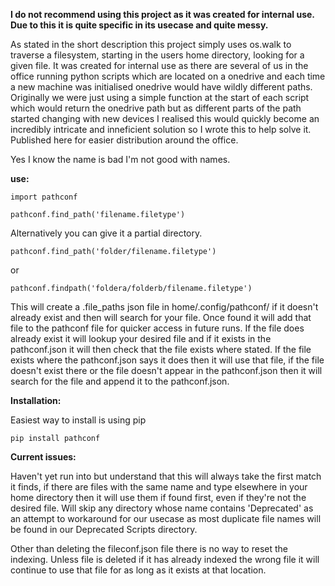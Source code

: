 **I do not recommend using this project as it was created for internal use. Due to this it is quite specific in its usecase and quite messy.**

As stated in the short description this project simply uses os.walk to traverse a filesystem, starting in the users home directory, looking for a given file.
It was created for internal use as there are several of us in the office running python scripts which are located on a onedrive and each time a new machine was initialised onedrive would have wildly different paths.
Originally we were just using a simple function at the start of each script which would return the onedrive path but as different parts of the path started changing with new devices I realised this would quickly become an incredibly intricate and inneficient solution so I wrote this to help solve it. Published here for easier distribution around the office.

Yes I know the name is bad I'm not good with names.

**use:**

```
import pathconf

pathconf.find_path('filename.filetype')
```

Alternatively you can give it a partial directory.

```
pathconf.find_path('folder/filename.filetype')
```
or
```
pathconf.findpath('foldera/folderb/filename.filetype')
```


This will create a .file_paths json file in home/.config/pathconf/ if it doesn't already exist and then will search for your file. Once found it will add that file to the pathconf file for quicker access in future runs. 
If the file does already exist it will lookup your desired file and if it exists in the pathconf.json it will then check that the file exists where stated.
If the file exists where the pathconf.json says it does then it will use that file, if the file doesn't exist there or the file doesn't appear in the pathconf.json then it will search for the file and append it to the pathconf.json.

**Installation:**

Easiest way to install is using pip

```
pip install pathconf
```


**Current issues:**

Haven't yet run into but understand that this will always take the first match it finds, if there are files with the same name and type elsewhere in your home directory then it will use them if found first, even if they're not the desired file. Will skip any directory whose name contains 'Deprecated' as an attempt to workaround for our usecase as most duplicate file names will be found in our Deprecated Scripts directory.

Other than deleting the fileconf.json file there is no way to reset the indexing. Unless file is deleted if it has already indexed the wrong file it will continue to use that file for as long as it exists at that location.